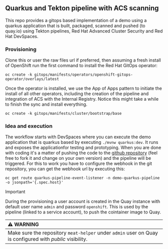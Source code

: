 ## Quarkus and Tekton pipeline with ACS scanning

This repo provides a gitops based implementation of a demo using a quarkus application that is built, packaged, scanned and pushed (to quay.io) using Tekton pipelines, Red Hat Advanced Cluster Security and Red Hat DevSpaces.


### Provisioning
Clone this or user the raw files url if preferred, then assuming a fresh install of OpenShift run the first command to install the Red Hat GitOps operator:

```
oc create -k gitops/manifests/operators/openshift-gitops-operator/overlays/latest
```

Once the operator is installed, we use the App of Apps pattern to initiate the install of all other operators, including the creation of the pipeline and integration of ACS with the Internal Registry. Notice this might take a while to finish the sync and install everything.

```
oc create -k gitops/manifests/cluster/bootstrap/base
```

### Idea and execution

The workflow starts with DevSpaces where you can execute the demo application that is quarkus based by executing `./mvnw quarkus:dev`. It runs and exposes the applicationfor testing and prototyping. When you are done with coding it's a matter of pushing the code to the [github repository](https://github.com/samueltauil/quarkus-meat-helper) (feel free to fork it and change on your own version) and the pipeline will be triggered.
For this to work you have to configure the webhook in the git repository, you can get the webhook url by executing this:

```
oc get route quarkus-pipeline-event-listener -n demo-quarkus-pipeline -o jsonpath='{.spec.host}'
```
> [!IMPORTANT]
> During the provisioning a user account is created in the Quay instance with default user name `admin` and password `openshift`. This is used by the pipeline (linked to a service account), to push the cointainer image to Quay. 

| :warning: WARNING           |
|:----------------------------|
| Make sure the repository `meat-helper` under `admin` user on Quay is configured with *public* visibility.     |


